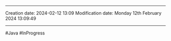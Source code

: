 

----
Creation date: 2024-02-12 13:09
Modification date: Monday 12th February 2024 13:09:49

----

#Java 
#InProgress 

